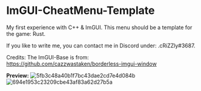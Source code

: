 # ImGUI-CheatMenu-Template
My first experience with C++ & ImGUI.
This menu should be a template for the game: Rust.

If you like to write me, you can contact me in Discord under: .cRiZZly#3687.

Credits:
The ImGUI-Base is from:
https://github.com/cazzwastaken/borderless-imgui-window

**Preview:**
![5fb3c48a40b1f7bc43dae2cd7e4d084b](https://user-images.githubusercontent.com/91555896/224124333-cf584931-76cf-4bfa-b0a1-0960642fed21.png)
![694e1953c23209cbe43af83a62d27b5a](https://user-images.githubusercontent.com/91555896/224124338-23bed768-a1e5-46af-83f3-4478efe5e155.png)
